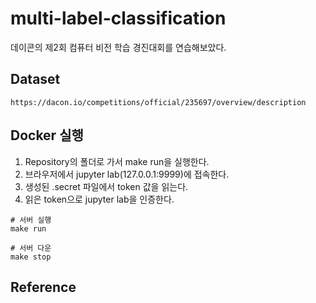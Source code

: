# multi-label-classification
데이콘의 제2회 컴퓨터 비전 학습 경진대회를 연습해보았다.

## Dataset
```
https://dacon.io/competitions/official/235697/overview/description
```

## Docker 실행
1. Repository의 폴더로 가서 make run을 실행한다.
2. 브라우저에서 jupyter lab(127.0.0.1:9999)에 접속한다. 
3. 생성된 .secret 파일에서 token 값을 읽는다.
4. 읽은 token으로 jupyter lab을 인증한다.

```shell
# 서버 실행
make run

# 서버 다운
make stop
```

## Reference